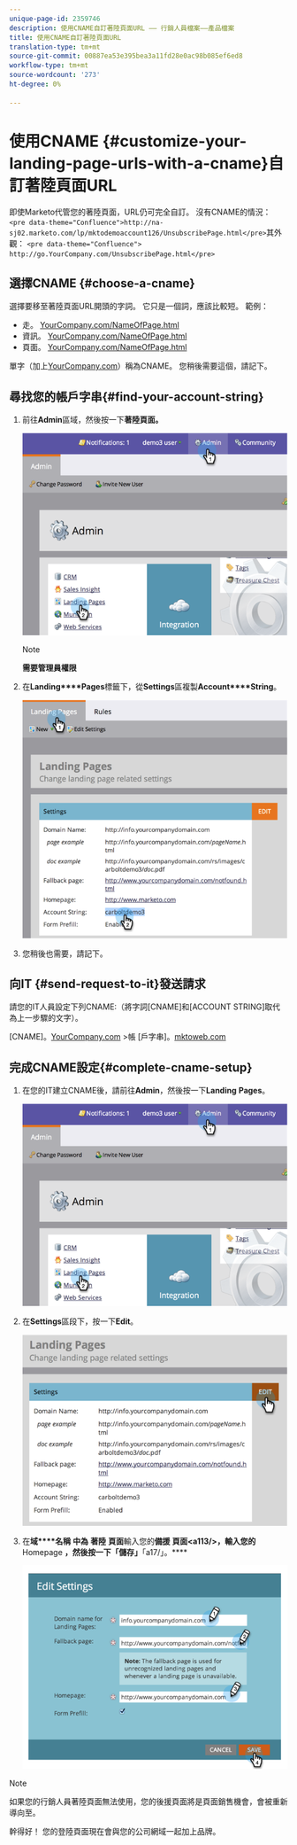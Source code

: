 ```yaml
---
unique-page-id: 2359746
description: 使用CNAME自訂著陸頁面URL —— 行銷人員檔案——產品檔案
title: 使用CNAME自訂著陸頁面URL
translation-type: tm+mt
source-git-commit: 00887ea53e395bea3a11fd28e0ac98b085ef6ed8
workflow-type: tm+mt
source-wordcount: '273'
ht-degree: 0%

---
```



# 使用CNAME {#customize-your-landing-page-urls-with-a-cname}自訂著陸頁面URL

即使Marketo代管您的著陸頁面，URL仍可完全自訂。 沒有CNAME的情況：
`<pre data-theme="Confluence">http://na-sj02.marketo.com/lp/mktodemoaccount126/UnsubscribePage.html</pre>`其外觀：
`<pre data-theme="Confluence"> http://go.YourCompany.com/UnsubscribePage.html</pre>`

## 選擇CNAME {#choose-a-cname}

選擇要移至著陸頁面URL開頭的字詞。 它只是一個詞，應該比較短。 範例：

* 走。 [YourCompany.com/NameOfPage.html](http://YourCompany.com/NameOfPage.html)
* 資訊。 [YourCompany.com/NameOfPage.html](http://YourCompany.com/NameOfPage.html)
* 頁面。 [YourCompany.com/NameOfPage.html](http://YourCompany.com/NameOfPage.html)

單字（加上[YourCompany.com](http://YourCompany.com)）稱為CNAME。 您稍後需要這個，請記下。

## 尋找您的帳戶字串{#find-your-account-string}

1. 前往&#x200B;**Admin**&#x200B;區域，然後按一下&#x200B;**著陸頁面。**

   ![](assets/image2014-9-18-16-3a2-3a45.png)

   >[!NOTE]
   >
   >**需要管理員權限**

1. 在&#x200B;**Landing****Pages**&#x200B;標籤下，從&#x200B;**Settings**&#x200B;區複製&#x200B;**Account****String**。

   ![](assets/image2014-9-18-16-3a44-3a12.png)

1. 您稍後也需要，請記下。

## 向IT {#send-request-to-it}發送請求

請您的IT人員設定下列CNAME:（將字詞[CNAME]和[ACCOUNT STRING]取代為上一步驟的文字）。

[CNAME]。[YourCompany.com](http://yourcompany.com/) >帳 [戶字串]。[mktoweb.com](http://mktoweb.com/)

## 完成CNAME設定{#complete-cname-setup}

1. 在您的IT建立CNAME後，請前往&#x200B;**Admin**，然後按一下&#x200B;**Landing** **Pages**。

   ![](assets/image2014-9-18-17-3a15-3a11.png)

1. 在&#x200B;**Settings**&#x200B;區段下，按一下&#x200B;**Edit**。

   ![](assets/image2014-9-18-17-3a15-3a18.png)

1. 在&#x200B;**域****名稱** **中為** **著陸** **頁面**&#x200B;輸入您的&#x200B;**備援** **頁面&lt;a113/>，輸入您的** Homepage **，然後按一下「儲存」**「a17/」。****

   ![](assets/image2014-9-18-17-3a15-3a25.png)

>[!NOTE]
>
>如果您的行銷人員著陸頁面無法使用，您的後援頁面將是頁面銷售機會，會被重新導向至。

幹得好！ 您的登陸頁面現在會與您的公司網域一起加上品牌。